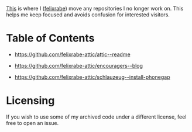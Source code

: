 [This](https://github.com/felixrabe-attic) is where I ([felixrabe](https://github.com/felixrabe)) move any
repositories I no longer work on.  This helps me keep focused and avoids
confusion for interested visitors.

# Table of Contents

-   https://github.com/felixrabe-attic/attic--readme

-   https://github.com/felixrabe-attic/encouragers--blog

-   https://github.com/felixrabe-attic/schlauzeug--install-phonegap

# Licensing

If you wish to use some of my archived code under a different license, feel
free to open an issue.
